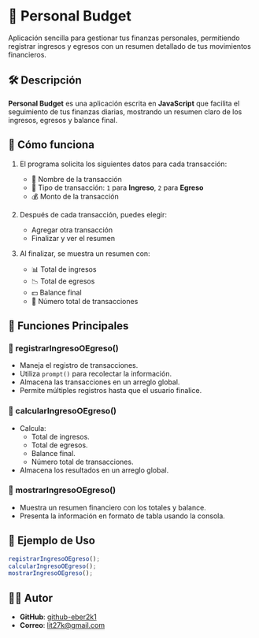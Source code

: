 # 📌 Personal Budget

Aplicación sencilla para gestionar tus finanzas personales, permitiendo registrar ingresos y egresos con un resumen detallado de tus movimientos financieros.

## 🛠️ Descripción
**Personal Budget** es una aplicación escrita en **JavaScript** que facilita el seguimiento de tus finanzas diarias, mostrando un resumen claro de los ingresos, egresos y balance final.

## 🚀 Cómo funciona
1. El programa solicita los siguientes datos para cada transacción:
   - 📝 Nombre de la transacción
   - 🔄 Tipo de transacción: `1` para **Ingreso**, `2` para **Egreso**
   - 💰 Monto de la transacción

2. Después de cada transacción, puedes elegir:
   - Agregar otra transacción
   - Finalizar y ver el resumen

3. Al finalizar, se muestra un resumen con:
   - 📊 Total de ingresos
   - 📉 Total de egresos
   - 💵 Balance final
   - 🔢 Número total de transacciones

## 🔑 Funciones Principales

### 📌 registrarIngresoOEgreso()
- Maneja el registro de transacciones.
- Utiliza `prompt()` para recolectar la información.
- Almacena las transacciones en un arreglo global.
- Permite múltiples registros hasta que el usuario finalice.

### 📌 calcularIngresoOEgreso()
- Calcula:
  - Total de ingresos.
  - Total de egresos.
  - Balance final.
  - Número total de transacciones.
- Almacena los resultados en un arreglo global.

### 📌 mostrarIngresoOEgreso()
- Muestra un resumen financiero con los totales y balance.
- Presenta la información en formato de tabla usando la consola.

## 📄 Ejemplo de Uso
```js
registrarIngresoOEgreso();
calcularIngresoOEgreso();
mostrarIngresoOEgreso();
```
## 🧑‍💻 Autor
- **GitHub**: [github-eber2k1](https://github.com/eber2k1)  
- **Correo**: lit27k@gmail.com